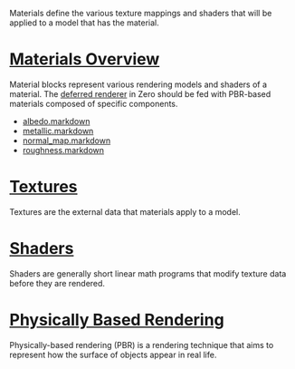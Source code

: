 Materials define the various texture mappings and shaders that will be applied to a model that has the material.

 # [ Materials Overview ](https://github.com/ZilchEngine/ZilchDocs/blob/master/zero_editor_documentation/zeromanual/graphics/materials/materials_overview.markdown)
Material blocks represent various rendering models and shaders of a material. The [deferred renderer](https://github.com/ZilchEngine/ZilchDocs/blob/master/zero_editor_documentation/zeromanual/graphics/renderer/deferred_renderer.markdown) in Zero should be fed with PBR-based materials composed of specific components.
 - [albedo.markdown](https://github.com/ZilchEngine/ZilchDocs/blob/master/zero_editor_documentation/zeromanual/graphics/materials/albedo.markdown)
 - [metallic.markdown](https://github.com/ZilchEngine/ZilchDocs/blob/master/zero_editor_documentation/zeromanual/graphics/materials/metallic.markdown)
 - [normal_map.markdown](https://github.com/ZilchEngine/ZilchDocs/blob/master/zero_editor_documentation/zeromanual/graphics/materials/normal_map.markdown)
 - [roughness.markdown](https://github.com/ZilchEngine/ZilchDocs/blob/master/zero_editor_documentation/zeromanual/graphics/materials/roughness.markdown)

 # [Textures](https://github.com/ZilchEngine/ZilchDocs/blob/master/zero_editor_documentation/zeromanual/graphics/materials/textures.markdown)
Textures are the external data that materials apply to a model.

 # [Shaders](https://github.com/ZilchEngine/ZilchDocs/blob/master/zero_editor_documentation/zeromanual/graphics/materials/shaders.markdown)
Shaders are generally short linear math programs that modify texture data before they are rendered.

 # [Physically Based Rendering](https://github.com/ZilchEngine/ZilchDocs/blob/master/zero_editor_documentation/zeromanual/graphics/physically_based_rendering.markdown)
Physically-based rendering (PBR) is a rendering technique that aims to represent how the surface of objects appear in real life.

 

 